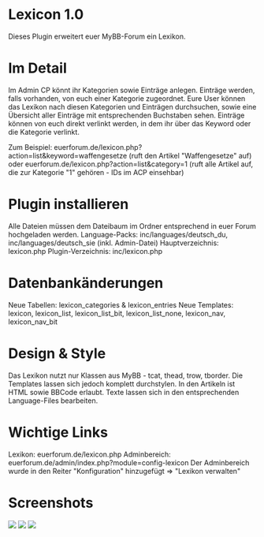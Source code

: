 # Lexicon 1.0
Dieses Plugin erweitert euer MyBB-Forum ein Lexikon.

# Im Detail
Im Admin CP könnt ihr Kategorien sowie Einträge anlegen. Einträge werden, falls vorhanden, von euch einer Kategorie zugeordnet. 
Eure User können das Lexikon nach diesen Kategorien und Einträgen durchsuchen, sowie eine Übersicht aller Einträge mit entsprechenden Buchstaben sehen. Einträge können von euch direkt verlinkt werden, in dem ihr über das Keyword oder die Kategorie verlinkt.

Zum Beispiel:
euerforum.de/lexicon.php?action=list&keyword=waffengesetze (ruft den Artikel "Waffengesetze" auf)
oder
euerforum.de/lexicon.php?action=list&category=1 (ruft alle Artikel auf, die zur Kategorie "1" gehören - IDs im ACP einsehbar)

# Plugin installieren
Alle Dateien müssen dem Dateibaum im Ordner entsprechend in euer Forum hochgeladen werden.
Language-Packs: inc/languages/deutsch_du, inc/languages/deutsch_sie (inkl. Admin-Datei)
Hauptverzeichnis: lexicon.php
Plugin-Verzeichnis: inc/lexicon.php

# Datenbankänderungen
Neue Tabellen: lexicon_categories & lexicon_entries
Neue Templates: lexicon, lexicon_list, lexicon_list_bit, lexicon_list_none, lexicon_nav, lexicon_nav_bit

# Design & Style
Das Lexikon nutzt nur Klassen aus MyBB - tcat, thead, trow, tborder.
Die Templates lassen sich jedoch komplett durchstylen.
In den Artikeln ist HTML sowie BBCode erlaubt. 
Texte lassen sich in den entsprechenden Language-Files bearbeiten.

# Wichtige Links
Lexikon: euerforum.de/lexicon.php
Adminbereich: euerforum.de/admin/index.php?module=config-lexicon 
Der Adminbereich wurde in den Reiter "Konfiguration" hinzugefügt =>  "Lexikon verwalten" 


# Screenshots

<img src="https://snipboard.io/hHrZCL.jpg" />

<img src="https://snipboard.io/4nqiLB.jpg" />

<img src="https://snipboard.io/XWlo0Q.jpg" />
